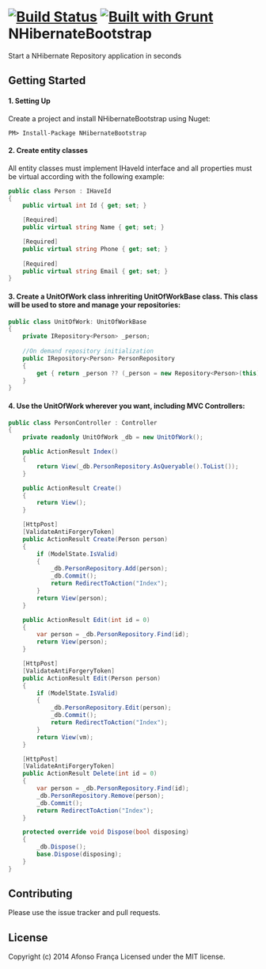[![Build Status](https://travis-ci.org/afonsof/NHibernateBootstrap.png?branch=master)](https://travis-ci.org/afonsof/NHibernateBootstrap)
[![Built with Grunt](https://cdn.gruntjs.com/builtwith.png)](http://gruntjs.com/)
NHibernateBootstrap
===================

Start a NHibernate Repository application in seconds

## Getting Started

#### 1. Setting Up

Create a project and install NHibernateBootstrap using Nuget:

```
PM> Install-Package NHibernateBootstrap
```

#### 2. Create entity classes
All entity classes must implement IHaveId interface and all properties must be virtual according with the following example:
```c#
public class Person : IHaveId
{
    public virtual int Id { get; set; }

    [Required]
    public virtual string Name { get; set; }

    [Required]
    public virtual string Phone { get; set; }
    
    [Required]
    public virtual string Email { get; set; }
}
```

#### 3. Create a UnitOfWork class inhreriting UnitOfWorkBase class. This class will be used to store and manage your repositories:

```c#
public class UnitOfWork: UnitOfWorkBase
{
    private IRepository<Person> _person;
    
    //On demand repository initialization
    public IRepository<Person> PersonRepository
    {
        get { return _person ?? (_person = new Repository<Person>(this)); }
    }
}
```

#### 4. Use the UnitOfWork wherever you want, including MVC Controllers:
```c#
public class PersonController : Controller
{
    private readonly UnitOfWork _db = new UnitOfWork();

    public ActionResult Index()
    {
        return View(_db.PersonRepository.AsQueryable().ToList());
    }

    public ActionResult Create()
    {
        return View();
    }

    [HttpPost]
    [ValidateAntiForgeryToken]
    public ActionResult Create(Person person)
    {
        if (ModelState.IsValid)
        {
            _db.PersonRepository.Add(person);
            _db.Commit();
            return RedirectToAction("Index");
        }
        return View(person);
    }

    public ActionResult Edit(int id = 0)
    {
        var person = _db.PersonRepository.Find(id);
        return View(person);
    }

    [HttpPost]
    [ValidateAntiForgeryToken]
    public ActionResult Edit(Person person)
    {
        if (ModelState.IsValid)
        {
            _db.PersonRepository.Edit(person);
            _db.Commit();
            return RedirectToAction("Index");
        }
        return View(vm);
    }

    [HttpPost]
    [ValidateAntiForgeryToken]
    public ActionResult Delete(int id = 0)
    {
        var person = _db.PersonRepository.Find(id);
        _db.PersonRepository.Remove(person);
        _db.Commit();
        return RedirectToAction("Index");
    }

    protected override void Dispose(bool disposing)
    {
        _db.Dispose();
        base.Dispose(disposing);
    }
}
```

## Contributing

Please use the issue tracker and pull requests.

## License
Copyright (c) 2014 Afonso França
Licensed under the MIT license.
